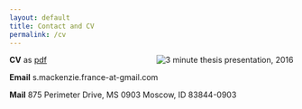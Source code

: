 ```yaml
---
layout: default
title: Contact and CV
permalink: /cv
---
```



<img style="float: right;" src="{{ site.url }}/images/26454324292_4515eac1ba_o.jpg" alt="3 minute thesis presentation, 2016" style="width:50%;" >

**CV** 
as [pdf](https://github.com/shannonmackenzie/shannonmackenzie.github.io/blob/master/cvs/resume_November2017.pdf)

**Email**
s.mackenzie.france-at-gmail.com 

**Mail**
875 Perimeter Drive, MS 0903 
Moscow, ID 83844-0903
